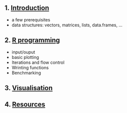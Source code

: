 ## 1. [Introduction](intro.md)
- a few prerequisites
- data structures: vectors, matrices, lists, data.frames, ...

## 2. [R programming](rprog.md)
- input/ouput
- basic plotting
- Iterations and flow control
- Wrinting functions
- Benchmarking

## 3. [Visualisation](viz.md)

## 4. [Resources](resources.md)


